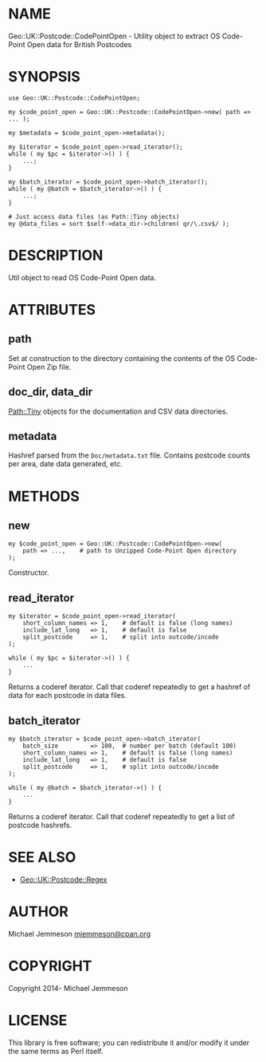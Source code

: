 # NAME

Geo::UK::Postcode::CodePointOpen - Utility object to extract OS Code-Point Open data for British Postcodes

# SYNOPSIS

    use Geo::UK::Postcode::CodePointOpen;

    my $code_point_open = Geo::UK::Postcode::CodePointOpen->new( path => ... );

    my $metadata = $code_point_open->metadata();

    my $iterator = $code_point_open->read_iterator();
    while ( my $pc = $iterator->() ) {
        ...;
    }

    my $batch_iterator = $code_point_open->batch_iterator();
    while ( my @batch = $batch_iterator->() ) {
        ...;
    }

    # Just access data files (as Path::Tiny objects)
    my @data_files = sort $self->data_dir->children( qr/\.csv$/ );

# DESCRIPTION

Util object to read OS Code-Point Open data.

# ATTRIBUTES

## path

Set at construction to the directory containing the contents of the OS
Code-Point Open Zip file.

## doc\_dir, data\_dir

[Path::Tiny](https://metacpan.org/pod/Path::Tiny) objects for the documentation and CSV data directories.

## metadata

Hashref parsed from the `Doc/metadata.txt` file. Contains postcode counts
per area, date data generated, etc.

# METHODS

## new

    my $code_point_open = Geo::UK::Postcode::CodePointOpen->new(
        path => ...,    # path to Unzipped Code-Point Open directory
    );

Constructor.

## read\_iterator

    my $iterator = $code_point_open->read_iterator(
        short_column_names => 1,    # default is false (long names)
        include_lat_long   => 1,    # default is false
        split_postcode     => 1,    # split into outcode/incode
    );

    while ( my $pc = $iterator->() ) {
        ...
    }

Returns a coderef iterator. Call that coderef repeatedly to get a hashref of
data for each postcode in data files.

## batch\_iterator

    my $batch_iterator = $code_point_open->batch_iterator(
        batch_size         => 100,  # number per batch (default 100)
        short_column_names => 1,    # default is false (long names)
        include_lat_long   => 1,    # default is false
        split_postcode     => 1,    # split into outcode/incode
    );

    while ( my @batch = $batch_iterator->() ) {
        ...
    }

Returns a coderef iterator. Call that coderef repeatedly to get a list of
postcode hashrefs.

# SEE ALSO

- [Geo::UK::Postcode::Regex](https://metacpan.org/pod/Geo::UK::Postcode::Regex)

# AUTHOR

Michael Jemmeson <mjemmeson@cpan.org>

# COPYRIGHT

Copyright 2014- Michael Jemmeson

# LICENSE

This library is free software; you can redistribute it and/or modify
it under the same terms as Perl itself.
